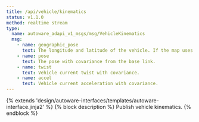 ```yaml
---
title: /api/vehicle/kinematics
status: v1.1.0
method: realtime stream
type:
  name: autoware_adapi_v1_msgs/msg/VehicleKinematics
  msg:
    - name: geographic_pose
      text: The longitude and latitude of the vehicle. If the map uses local coordinates, it will not be available.
    - name: pose
      text: The pose with covariance from the base link.
    - name: twist
      text: Vehicle current twist with covariance.
    - name: accel
      text: Vehicle current acceleration with covariance.
---
```


{% extends 'design/autoware-interfaces/templates/autoware-interface.jinja2' %}
{% block description %}
Publish vehicle kinematics.
{% endblock %}
